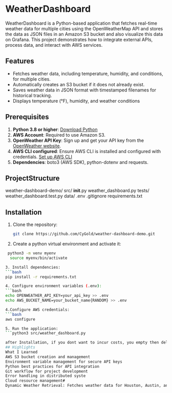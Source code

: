 # WeatherDashboard

WeatherDashboard is a Python-based application that fetches real-time weather data for multiple cities using the OpenWeatherMap API and stores the data as JSON files in an Amazon S3 bucket and also visualize this data on Grafana. 
This project demonstrates how to integrate external APIs, process data, and interact with AWS services.

## Features

- Fetches weather data, including temperature, humidity, and conditions, for multiple cities.
- Automatically creates an S3 bucket if it does not already exist.
- Saves weather data in JSON format with timestamped filenames for historical tracking.
- Displays temperature (°F), humidity, and weather conditions

## Prerequisites

1. **Python 3.8 or higher**:  [Download Python](https://www.python.org/downloads/)
2. **AWS Account**: Required to use Amazon S3.
3. **OpenWeather API Key**: Sign up and get your API key from the [OpenWeather website](https://openweathermap.org/api).
4. **AWS CLI configured**: Ensure AWS CLI is installed and configured with credentials. [Set up AWS CLI](https://docs.aws.amazon.com/cli/latest/userguide/cli-configure-quickstart.html)
5. **Dependencies**: boto3 (AWS SDK), python-dotenv and requests.

## ProjectStructure

weather-dashboard-demo/
  src/
    __init__.py
    weather_dashboard.py
  tests/
    weather_dashboard.test.py
  data/
  .env
  .gitignore
  requirements.txt

## Installation

1. Clone the repository:
   ```bash
   git clone https://github.com/CyGold/weather-dashboard-demo.git
   
2. Create a python virtual environment and activate it:
 ```bash
  python3 -m venv myenv
   source myenv/bin/activate 

3. Install dependencies:
```bash
pip install -r requirements.txt

4. Configure environment variables (.env):
```bash
echo OPENWEATHER_API_KEY=your_api_key >> .env
echo AWS_BUCKET_NAME=your_bucket_name{RANDOM} >> .env

4.Configure AWS credentials:
```bash
aws configure

5. Run the application:
```python3 src/weather_dashboard.py

after Installation, if you dont want to incur costs, you empty then delte the S3 bucket on the aws console
## Highlights
 What I Learned
AWS S3 bucket creation and management
Environment variable management for secure API keys
Python best practices for API integration
Git workflow for project development
Error handling in distributed syste
Cloud resource management#
Dynamic Weather Retrieval: Fetches weather data for Houston, Austin, and Dallas in real-time. • Error Handling: Improved resilience for API failures and bucket operations. • Resource Cleanup: Ensures AWS resources are cleaned up properly using the delete action.